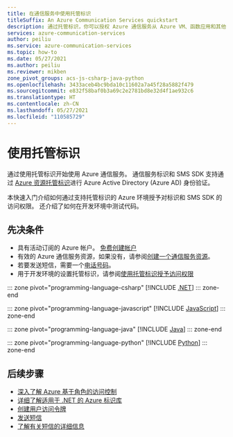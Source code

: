 ```yaml
---
title: 在通信服务中使用托管标识
titleSuffix: An Azure Communication Services quickstart
description: 通过托管标识，你可以授权 Azure 通信服务从 Azure VM、函数应用和其他资源中运行的应用程序进行访问。
services: azure-communication-services
author: peiliu
ms.service: azure-communication-services
ms.topic: how-to
ms.date: 05/27/2021
ms.author: peiliu
ms.reviewer: mikben
zone_pivot_groups: acs-js-csharp-java-python
ms.openlocfilehash: 3433aceb4bc9bda10c11602a7a45f28a5882f479
ms.sourcegitcommit: e832f58baf0b3a69c2e2781bd8e32d4f1ae932c6
ms.translationtype: HT
ms.contentlocale: zh-CN
ms.lasthandoff: 05/27/2021
ms.locfileid: "110585729"
---
```

# <a name="use-managed-identities"></a>使用托管标识
通过使用托管标识开始使用 Azure 通信服务。 通信服务标识和 SMS SDK 支持通过 [Azure 资源托管标识](../../active-directory/managed-identities-azure-resources/overview.md)进行 Azure Active Directory (Azure AD) 身份验证。

本快速入门介绍如何通过支持托管标识的 Azure 环境授予对标识和 SMS SDK 的访问权限。 还介绍了如何在开发环境中测试代码。

## <a name="prerequisites"></a>先决条件

- 具有活动订阅的 Azure 帐户。 [免费创建帐户](https://azure.microsoft.com/free)
- 有效的 Azure 通信服务资源，如果没有，请参阅[创建一个通信服务资源](./create-communication-resource.md)。
- 若要发送短信，需要一个[电话号码](./telephony-sms/get-phone-number.md)。
- 用于开发环境的设置托管标识，请参阅[使用托管标识授予访问权限](./managed-identity-from-cli.md)

::: zone pivot="programming-language-csharp"
[!INCLUDE [.NET](./includes/managed-identity/managed-identity-net.md)]
::: zone-end

::: zone pivot="programming-language-javascript"
[!INCLUDE [JavaScript](./includes/managed-identity/managed-identity-js.md)]
::: zone-end

::: zone pivot="programming-language-java"
[!INCLUDE [Java](./includes/managed-identity/managed-identity-java.md)]
::: zone-end

::: zone pivot="programming-language-python"
[!INCLUDE [Python](./includes/managed-identity/managed-identity-python.md)]
::: zone-end

## <a name="next-steps"></a>后续步骤

- [深入了解 Azure 基于角色的访问控制](../../../articles/role-based-access-control/index.yml)
- [详细了解适用于 .NET 的 Azure 标识库](/dotnet/api/overview/azure/identity-readme)
- [创建用户访问令牌](../quickstarts/access-tokens.md)
- [发送短信](../quickstarts/telephony-sms/send.md)
- [了解有关短信的详细信息](../concepts/telephony-sms/concepts.md)
